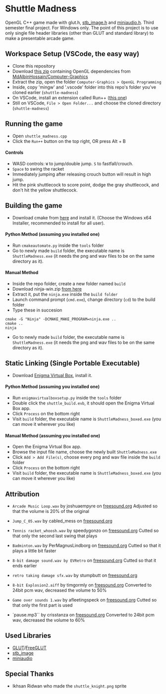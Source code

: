 # Shuttle Madness
 OpenGL C++ game made with glut.h, [stb_image.h](https://github.com/nothings/stb) and [miniaudio.h](https://github.com/mackron/miniaudio). Third semester final project. For Windows only. The point of this project is to use only single file header libraries (other than GLUT and standard library) to make a presentable arcade game.
<!--- ![image](https://github.com/etherealxx/shuttle-madness/assets/64251396/0bc9834d-fad1-4e6c-aa57-82a3e6d8e951) -->
<!-- <p align="center">
  <img src="https://github.com/etherealxx/shuttle-madness/assets/64251396/0bc9834d-fad1-4e6c-aa57-82a3e6d8e951" alt="shuttle-madness" width="500"/>
</p> -->

## Workspace Setup (VSCode, the easy way)
- Clone this repository
- Download [this zip](https://github.com/MdAlbinHossain/Computer-Graphics/archive/refs/heads/main.zip) containing OpenGL dependencies from [MdAlbinHossain/Computer-Graphics](https://github.com/MdAlbinHossain/Computer-Graphics)
- Extract the zip, open the folder `Computer-Graphics > OpenGL Programming`
- Inside, copy 'mingw' and '.vscode' folder into this repo's folder you've cloned earlier (`shuttle-madness`)
- On VSCode, install an extension called Run++ ([this one](https://marketplace.visualstudio.com/items?itemName=AlbinBD.run))
- Still on VSCode, `File > Open Folder...` and choose the cloned directory (`shuttle-madness`)

## Running the game
- Open `shuttle_madness.cpp`
- Click the `Run++` button on the top right, OR press Alt + B

#### Controls
- WASD controls: `W` to jump/double jump. `S` to fastfall/crouch.
- `Space` to swing the racket
- Immediately jumping after releasing crouch button will result in high jump.
- Hit the pink shuttlecock to score point, dodge the gray shuttlecock, and don't hit the yellow shuttlecock.

## Building the game
- Download cmake from [here](https://cmake.org/download/) and install it. (Choose the Windows x64 Installer, recommended to install for all user).

#### Python Method (assuming you installed one)
- Run `cmakeautomate.py` inside the `tools` folder
- Go to newly made `build` folder, the executable name is `ShuttleMadness.exe` (it needs the png and wav files to be on the same directory as it).

#### Manual Method
- Inside the repo folder, create a new folder named `build`
- Download ninja-win.zip [from here](https://github.com/ninja-build/ninja/releases/download/v1.11.1/ninja-win.zip)
- Extract it, put the `ninja.exe` inside the `build folder`
- Launch command prompt (`cmd.exe`), change directory (`cd`) to the build folder
- Type these in succesion
```
cmake -G "Ninja" -DCMAKE_MAKE_PROGRAM=ninja.exe ..
cmake ..
ninja
```
- Go to newly made `build` folder, the executable name is `ShuttleMadness.exe` (it needs the png and wav files to be on the same directory as it).

## Static Linking (Single Portable Executable)
- Download [Enigma Virtual Box](https://enigmaprotector.com/en/downloads.html), install it.

#### Python Method (assuming you installed one)
- Run `enigmavirtualboxsetup.py` inside the `tools` folder
- Double click the `shuttle_build.evb`, it should open the Enigma Virtual Box app.
- Click `Process` on the bottom right
- Visit `build` folder, the executable name is `ShuttleMadness_boxed.exe` (you can move it wherever you like)

#### Manual Method (assuming you installed one)
- Open the Enigma Virtual Box app.
- Browse the input file name, choose the newly built `ShuttleMadness.exe`
- Click `Add > Add File(s)`, choose every png and wav file inside the `build` folder
- Click `Process` on the bottom right
- Visit `build` folder, the executable name is `ShuttleMadness_boxed.exe` (you can move it wherever you like)

## Attribution
- `Arcade Music Loop.wav` by joshuaempyre on [freesound.org](https://freesound.org/people/joshuaempyre/sounds/251461/)
Adjusted so that the volume is 20% of the original

- `Jump_C_05.wav` by cabled_mess on [freesound.org](https://freesound.org/people/cabled_mess/sounds/350905/)

- `Tennis racket_whoosh.wav` by speedygonzo on [freesound.org](https://freesound.org/people/speedygonzo/sounds/235727/)
Cutted so that only the second last swing that plays

- `Badminton.wav` by PerMagnusLindborg on [freesound.org](https://freesound.org/people/PerMagnusLindborg/sounds/324244/)
Cutted so that it plays a little bit faster

- `8-bit damage sound.wav by EVRetro` on [freesound.org](https://freesound.org/people/EVRetro/sounds/501104/)
Cutted so that it ends earlier

- `retro taking damage sfx.wav` by stumpbutt on [freesound.org](https://freesound.org/people/stumpbutt/sounds/629656/)

- `8-bit Explosion2.aiff` by timgormly on [freesound.org](https://freesound.org/people/EVRetro/sounds/501104/)
Converted to 24bit pcm wav, decreased the volume to 50%

- `Game over sounds 1.wav` by afleetingspeck on [freesound.org](https://freesound.org/people/afleetingspeck/sounds/232444/)
Cutted so that only the first part is used

- `pause.mp3`` by crisstanza on [freesound.org](https://freesound.org/people/crisstanza/sounds/167127/)
Converted to 24bit pcm wav, decreased the volume to 60%

## Used Libraries
- [GLUT](https://www.opengl.org/resources/libraries/glut/glut_downloads.php)/[FreeGLUT](https://github.com/FreeGLUTProject/freeglut)
- [stb_image](https://github.com/nothings/stb)
- [miniaudio](https://github.com/mackron/miniaudio)

## Special Thanks
- Ikhsan Ridwan who made the `shuttle_knight.png` sprite

